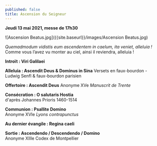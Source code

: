 ```yaml
---
published: false
title: Ascension du Seigneur
---
```

**Jeudi 13 mai 2021, messe de 17h30**

![Ascension Beatus.jpg]({{site.baseurl}}/images/Ascension Beatus.jpg)

*Quemadmodum vidistis eum ascendentem in caelum, ita veniet, alleluia !*  
Comme vous l’avez vu monter au ciel, ainsi il reviendra, alleluia !

**Introït : Viri Galilaei**

**Alleluia : Ascendit Deus & Dominus in Sina**
Versets en faux-bourdon - Ludwig Senfl & faux-bourdon parisien

**Offertoire : Ascendit Deus**
Anonyme XVe *Manuscrit de Trente*

**Consécration : O salutaris Hostia**  
d'après Johannes Prioris 1460-1514

**Communion : Psallite Domino**  
Anonyme XVIe *Lyons contrapunctus*

**Au dernier évangile : Regina caeli**

**Sortie : Ascendendo / Descendendo / Domino**  
Anonyme XIIIe Codex de Montpellier